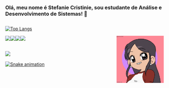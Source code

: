 ### Olá, meu nome é Stefanie Cristinie, sou estudante de Análise e Desenvolvimento de Sistemas! 👋
##

[![Top Langs](https://github-readme-stats.vercel.app/api/top-langs/?username=stefaniecristinie&layout=compact&theme=radical)](https://github.com/stefaniecristinie)
 
<div>
<a href="https://github.com/stefaniecristinie"><img height="50cm" src="https://cdn.jsdelivr.net/gh/devicons/devicon/icons/java/java-original-wordmark.svg"><img height="50cm" src="https://cdn.jsdelivr.net/gh/devicons/devicon/icons/html5/html5-plain-wordmark.svg"><img height="50cm" src="https://cdn.jsdelivr.net/gh/devicons/devicon/icons/css3/css3-plain-wordmark.svg"><img height="50cm" src="https://cdn.jsdelivr.net/gh/devicons/devicon/icons/javascript/javascript-plain.svg"></a>
<a href="https://github.com/stefaniecristinie"><img height="150cm" align="right" src="https://github.com/stefaniecristinie/stefaniecristinie/blob/main/6m7kug.gif"></a>
</div>


##

<div>
<a href="https://www.linkedin.com/in/stefaniecristinieti"><img height="30cm" src="https://img.shields.io/badge/LinkedIn-0077B5?style=for-the-badge&logo=linkedin&logoColor=white"></a>
</div>

[![Snake animation](https://github.com/stefaniecristinie/stefaniecristinie/blob/output/github-contribution-grid-snake.svg)](https://github.com/stefaniecristinie)
